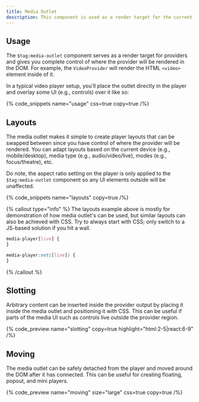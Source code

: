```yaml
---
title: Media Outlet
description: This component is used as a render target for the current provider.
---
```


## Usage

The `$tag:media-outlet` component serves as a render target for providers and gives you complete
control of where the provider will be rendered in the DOM. For example, the
`VideoProvider` will render the HTML `<video>` element inside of it.

In a typical video player setup, you'll place the outlet directly in the player and overlay
some UI (e.g., controls) over it like so:

{% code_snippets name="usage" css=true copy=true /%}

## Layouts

The media outlet makes it simple to create player layouts that can be swapped between since you
have control of where the provider will be rendered. You can adapt layouts based on the current
device (e.g., mobile/desktop), media type (e.g., audio/video/live), modes (e.g., focus/theatre), etc.

Do note, the aspect ratio setting on the player is only applied to the `$tag:media-outlet`
component so any UI elements outside will be unaffected.

{% code_snippets name="layouts" copy=true /%}

{% callout type="info" %}
The layouts example above is mostly for demonstration of how media outlet's can be used, but similar
layouts can also be achieved with CSS. Try to always start with CSS; only switch to a JS-based solution
if you hit a wall.

```css
media-player[live] {
}

media-player:not([live]) {
}
```

{% /callout %}

## Slotting

Arbitrary content can be inserted inside the provider output by placing it inside the media outlet
and positioning it with CSS. This can be useful if parts of the media UI such as controls live
outside the provider region.

{% code_preview name="slotting" copy=true highlight="html:2-5|react:6-9" /%}

## Moving

The media outlet can be safely detached from the player and moved around the DOM after it has
connected. This can be useful for creating floating, popout, and mini players.

{% code_preview name="moving" size="large" css=true copy=true /%}
